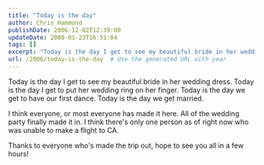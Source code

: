 ```yaml
---
title: "Today is the day"
author: Chris Hammond
publishDate: 2006-12-02T12:39:00
updateDate: 2008-01-23T16:51:04
tags: []
excerpt: "Today is the day I get to see my beautiful bride in her wedding dress. Today is the day I get to put her wedding ring on her finger. Today is the day we get to have our first dance. Today is the day we get married. I think everyone, or most everyone has made it here. All of the wedding party finally made it in. I think there's only one person as of right now who was unable to make a flight to CA. Thanks to everyone who's made the trip out, hope to see you all in a few..."
url: /2006/today-is-the-day  # Use the generated URL with year
---
```

<P>Today is the day I get to see my beautiful bride in her wedding dress. Today is the day I get to put her wedding ring on her finger. Today is the day we get to have our first dance. Today is the day we get married.</P> <P>I think everyone, or most everyone has made it here. All of the wedding party finally made it in. I think there's only one person as of right now who was unable to make a flight to CA.</P> <P>Thanks to everyone who's made the trip out, hope to see you all in a few hours!</P>
